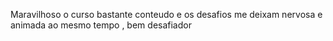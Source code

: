Maravilhoso o curso bastante conteudo e os desafios me deixam nervosa e animada ao mesmo tempo , bem desafiador
